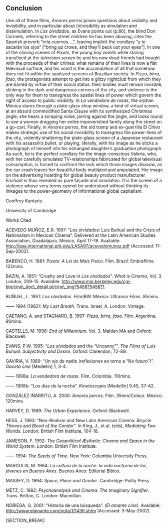 ﻿## Conclusion

Like all of these films, *Amores perros* poses questions about visibility and invisibility, and in particular about (in)visibility as simulation and dissimulation. In *Los olvidados*, as Evans points out (p.86), the blind Don Carmelo, referring to the street children he has been abusing, cites the Spanish proverb “cría cuervos …”, leaving implicit the corollary “y te sacarán los ojos” \[“bring up crows, and they’ll peck out your eyes”\]. In one of the closing scenes of *Pixote*, the young boy vomits while staring transfixed at the *television screen* he and his now dead friends had bought with the proceeds of their crimes: what remains of their lives is now a flat televisual surface, and his vomit is the accumulation of all that somehow does not fit within the sanitized screens of Brazilian society. In *Pizza, birra, faso*, the protagonists attempt to get into a glitzy nightclub from which they are barred by virtue of their social status: their bodies must remain invisible, slinking in the dark and dangerous corners of the city, and violence is the only way for them to transgress the spatial lines of power which govern the right of access to public visibility. In *La vendedora de rosas*, the orphan Mónica stares through a plate-glass shop window, a kind of virtual screen, at an absurd commodified Santa Clause with its synthesized Christmas jingle; she hears a scraping noise, jarring against the jingle, and looks round to see a woman dragging her entire impoverished family along the street on a go-cart. Finally, in *Amores perros*, the old tramp and ex-guerrilla El Chivo makes strategic use of his social invisibility to transgress the power-lines of the city, violently shattering the plate-glass screen of a Japanese restaurant with his assassin’s bullet, or playing, literally, with his image as he sticks a photograph of himself into his estranged daughter’s graduation photograph. As such, he is the perfect corollary for the image-conscious Valeria, who, with her carefully simulated TV-relationships fabricated for global televisual consumption, is forced to confront the lack which those images disavow, as the car crash leaves her beautiful body mutilated and amputated. Her image on the advertising hoarding for global beauty product manufacturer *Enchant* is thus revealed as pure façade and simulation. It is the screen of a violence whose very terms cannot be understood without thinking its linkages to the power-geometry of informational global capitalism.

Geoffrey Kantaris

University of Cambridge

Works Cited

ACEVEDO MUÑOZ, E.R. 1997: “*Los olvidados*: Luis Buñuel and the Crisis of Nationalism in Mexican Cinema”. Delivered at the Latin American Studies Association, Guadalajara, Mexico, April 17-19. Available: http://lasa.international.pitt.edu/LASA97/acevedomunoz.pdf (Accessed: 11-Sep-2002).

BABENCO, H. 1981: *Pixote: A Lei do Mais Fraco*. Film. Brazil: Embrafilme. 122mins.

BAZIN, A. 1951: “Cruelty and Love in *Los olvidados*”. *What is Cinema*, Vol. 3. London, 209-15. Available: http://www.mip.berkeley.edu/cgi-bin/cine\_doc\_detail.pl/cine\_img?5456?5456?1.

BUÑUEL, L. 1951: *Los olvidados*. Film/BW. México: Ultramar Films. 85mins.

–––– 1994 (1982): *My Last Breath*. Trans. Israel, A. London: Vintage.

CAETANO, A. and STAGNARO, B. 1997: *Pizza, birra, faso*. Film. Argentina. 90mins.

CASTELLS, M. 1998: *End of Millennium*. Vol. 3. Malden MA and Oxford: Blackwell.

EVANS, P.W. 1995: “*Los olvidados* and the “Uncanny””. *The Films of Luis Buñuel: Subjectivity and Desire*. Oxford: Clarendon, 72-89.

GAVIRIA, V. 1989: “Un ojo de nadie (reflexiones en torno a “No futuro”)”. *Gaceta cine* \[Medellín\] 1, 3-4.

–––– 1998a: *La vendedora de rosas*. Film. Colombia. 110mins.

–––– 1998b: “Los días de la noche”. *Kinetoscopio* \[Medellín\] 9.45, 37-42.

GONZÁLEZ IÑÁRRITU, A. 2000: *Amores perros*. Film. 35mm/Colour. Mexico. 120mins.

HARVEY, D. 1989: *The Urban Experience*. Oxford: Blackwell.

HESS, J. 1993: “Neo-Realism and New Latin American Cinema: *Bicycle Thieves* and *Blood of the Condor*”. In King, J., et al. (eds), *Mediating Two Worlds*. London: British Film Institute, 104-18.

JAMESON, F. 1992: *The Geopolitical Æsthetic: Cinema and Space in the World System*. London: British Film Institute.

–––– 1994: *The Seeds of Time*. New York: Columbia University Press.

MARGULIS, M. 1994: *La cultura de la noche: la vida nocturna de los jóvenes en Buenos Aires*. Buenos Aires: Editorial Biblos.

MASSEY, D. 1994: *Space, Place and Gender*. Cambridge: Polity Press.

METZ, C. 1982: *Psychoanalysis and Cinema: The Imaginary Signifier*. Trans. Britton, C. London: Macmillan.

NORIEGA, G. 2001: “Historia de una búsqueda”. (*El amante cine*). Available: http://www.elamante.com/nota/1/1436.shtm (Accessed: 3-May-2002).

[SECTION_BREAK]
